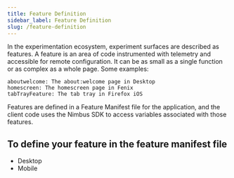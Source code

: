 ```yaml
---
title: Feature Definition
sidebar_label: Feature Definition
slug: /feature-definition
---
```


In the experimentation ecosystem, experiment surfaces are described as features. A feature is an area of code instrumented with telemetry and accessible for remote configuration. It can be as small as a single function or as complex as a whole page. Some examples:

    aboutwelcome: The about:welcome page in Desktop
    homescreen: The homescreen page in Fenix
    tabTrayFeature: The tab tray in Firefox iOS


Features are defined in a Feature Manifest file for the application, and the client code uses the Nimbus SDK to access variables associated with those features.

## To define your feature in the feature manifest file
* Desktop
* Mobile
